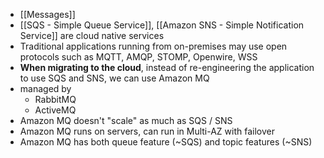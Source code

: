 - [[Messages]]
- [[SQS - Simple Queue Service]], [[Amazon SNS - Simple Notification Service]] are cloud native services
- Traditional applications running from on-premises may use open protocols such as MQTT, AMQP, STOMP, Openwire, WSS
- **When migrating to the cloud**, instead of re-engineering the application to use SQS and SNS, we can use Amazon MQ
- managed by
	- RabbitMQ
	- ActiveMQ
- Amazon MQ doesn't "scale" as much as SQS / SNS
- Amazon MQ runs on servers, can run in Multi-AZ with failover
- Amazon MQ has both queue feature (~SQS) and topic features (~SNS)